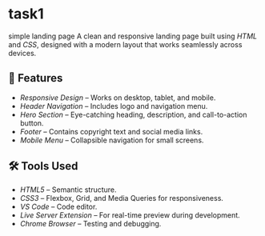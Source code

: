 # task1
simple landing page
A clean and responsive landing page built using *HTML* and *CSS*, designed with a modern layout that works seamlessly across devices.  

## 📌 Features
- *Responsive Design* – Works on desktop, tablet, and mobile.
- *Header Navigation* – Includes logo and navigation menu.
- *Hero Section* – Eye-catching heading, description, and call-to-action button.
- *Footer* – Contains copyright text and social media links.
- *Mobile Menu* – Collapsible navigation for small screens.

## 🛠 Tools Used
- *HTML5* – Semantic structure.
- *CSS3* – Flexbox, Grid, and Media Queries for responsiveness.
- *VS Code* – Code editor.
- *Live Server Extension* – For real-time preview during development.
- *Chrome Browser* – Testing and debugging.

